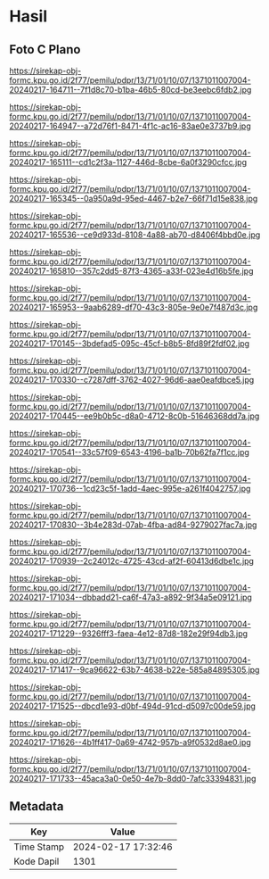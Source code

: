 # Hasil

## Foto C Plano

https://sirekap-obj-formc.kpu.go.id/2f77/pemilu/pdpr/13/71/01/10/07/1371011007004-20240217-164711--7f1d8c70-b1ba-46b5-80cd-be3eebc6fdb2.jpg

https://sirekap-obj-formc.kpu.go.id/2f77/pemilu/pdpr/13/71/01/10/07/1371011007004-20240217-164947--a72d76f1-8471-4f1c-ac16-83ae0e3737b9.jpg

https://sirekap-obj-formc.kpu.go.id/2f77/pemilu/pdpr/13/71/01/10/07/1371011007004-20240217-165111--cd1c2f3a-1127-446d-8cbe-6a0f3290cfcc.jpg

https://sirekap-obj-formc.kpu.go.id/2f77/pemilu/pdpr/13/71/01/10/07/1371011007004-20240217-165345--0a950a9d-95ed-4467-b2e7-66f71d15e838.jpg

https://sirekap-obj-formc.kpu.go.id/2f77/pemilu/pdpr/13/71/01/10/07/1371011007004-20240217-165536--ce9d933d-8108-4a88-ab70-d8406f4bbd0e.jpg

https://sirekap-obj-formc.kpu.go.id/2f77/pemilu/pdpr/13/71/01/10/07/1371011007004-20240217-165810--357c2dd5-87f3-4365-a33f-023e4d16b5fe.jpg

https://sirekap-obj-formc.kpu.go.id/2f77/pemilu/pdpr/13/71/01/10/07/1371011007004-20240217-165953--9aab6289-df70-43c3-805e-9e0e7f487d3c.jpg

https://sirekap-obj-formc.kpu.go.id/2f77/pemilu/pdpr/13/71/01/10/07/1371011007004-20240217-170145--3bdefad5-095c-45cf-b8b5-8fd89f2fdf02.jpg

https://sirekap-obj-formc.kpu.go.id/2f77/pemilu/pdpr/13/71/01/10/07/1371011007004-20240217-170330--c7287dff-3762-4027-96d6-aae0eafdbce5.jpg

https://sirekap-obj-formc.kpu.go.id/2f77/pemilu/pdpr/13/71/01/10/07/1371011007004-20240217-170445--ee9b0b5c-d8a0-4712-8c0b-51646368dd7a.jpg

https://sirekap-obj-formc.kpu.go.id/2f77/pemilu/pdpr/13/71/01/10/07/1371011007004-20240217-170541--33c57f09-6543-4196-ba1b-70b62fa7f1cc.jpg

https://sirekap-obj-formc.kpu.go.id/2f77/pemilu/pdpr/13/71/01/10/07/1371011007004-20240217-170736--1cd23c5f-1add-4aec-995e-a261f4042757.jpg

https://sirekap-obj-formc.kpu.go.id/2f77/pemilu/pdpr/13/71/01/10/07/1371011007004-20240217-170830--3b4e283d-07ab-4fba-ad84-9279027fac7a.jpg

https://sirekap-obj-formc.kpu.go.id/2f77/pemilu/pdpr/13/71/01/10/07/1371011007004-20240217-170939--2c24012c-4725-43cd-af2f-60413d6dbe1c.jpg

https://sirekap-obj-formc.kpu.go.id/2f77/pemilu/pdpr/13/71/01/10/07/1371011007004-20240217-171034--dbbadd21-ca6f-47a3-a892-9f34a5e09121.jpg

https://sirekap-obj-formc.kpu.go.id/2f77/pemilu/pdpr/13/71/01/10/07/1371011007004-20240217-171229--9326fff3-faea-4e12-87d8-182e29f94db3.jpg

https://sirekap-obj-formc.kpu.go.id/2f77/pemilu/pdpr/13/71/01/10/07/1371011007004-20240217-171417--9ca96622-63b7-4638-b22e-585a84895305.jpg

https://sirekap-obj-formc.kpu.go.id/2f77/pemilu/pdpr/13/71/01/10/07/1371011007004-20240217-171525--dbcd1e93-d0bf-494d-91cd-d5097c00de59.jpg

https://sirekap-obj-formc.kpu.go.id/2f77/pemilu/pdpr/13/71/01/10/07/1371011007004-20240217-171626--4b1ff417-0a69-4742-957b-a9f0532d8ae0.jpg

https://sirekap-obj-formc.kpu.go.id/2f77/pemilu/pdpr/13/71/01/10/07/1371011007004-20240217-171733--45aca3a0-0e50-4e7b-8dd0-7afc33394831.jpg


## Metadata

| Key        | Value               |
| ---------- | ------------------- |
| Time Stamp | 2024-02-17 17:32:46 |
| Kode Dapil | 1301                |



